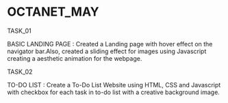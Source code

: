 # OCTANET_MAY

TASK_01

BASIC LANDING PAGE :
Created a Landing page with hover effect on the navigator bar.Also, created a sliding effect for images using Javascript creating a aesthetic animation for the webpage.

TASK_02

TO-DO LIST :
Create a To-Do List Website using HTML, CSS and Javascript with checkbox for each task in to-do list with a creative background image.
